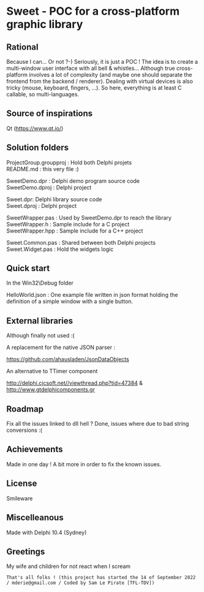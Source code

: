 
Sweet - POC for a cross-platform graphic library
================================================

Rational
--------

Because I can... Or not ?-) Seriously, it is just a POC !
The idea is to create a multi-window user interface with all bell & whistles...
Although true cross-platform involves a lot of complexity (and maybe one should separate
the frontend from the backend / renderer). Dealing with virtual devices is also tricky
(mouse, keyboard, fingers, ...). So here, everything is at least C callable, so multi-languages.

Source of inspirations
----------------------

Qt (https://www.qt.io/)

Solution folders
----------------

ProjectGroup.groupproj : Hold both Delphi projets  
README.md : this very file :)

SweetDemo.dpr : Delphi demo program source code  
SweetDemo.dproj : Delphi project  

Sweet.dpr:  Delphi library source code  
Sweet.dproj : Delphi project  

SweetWrapper.pas : Used by SweetDemo.dpr to reach the library  
SweetWrapper.h : Sample include for a C project  
SweetWrapper.hpp : Sample include for a C++ project  

Sweet.Common.pas : Shared between both Delphi projects  
Sweet.Widget.pas : Hold the widgets logic  

Quick start
-----------

In the Win32\Debug folder

HelloWorld.json : One example file written in json format holding the definition of
a simple window with a single button.

External libraries
------------------

Although finally not used :(

A replacement for the native JSON parser : 

https://github.com/ahausladen/JsonDataObjects

An alternative to TTimer component

http://delphi.cjcsoft.net//viewthread.php?tid=47384 & http://www.gtdelphicomponents.gr

Roadmap
-------

Fix all the issues linked to dll hell ? Done, issues where due to bad string conversions :(

Achievements
------------

Made in one day ! A bit more in order to fix the known issues.

License
-------

Smileware

Miscelleanous
-------------

Made with Delphi 10.4 (Sydney)

Greetings
---------

My wife and children for not react when I scream

````
That's all folks ! (this project has started the 14 of September 2022 / mderie@gmail.com / Coded by Sam Le Pirate [TFL-TDV])
````
